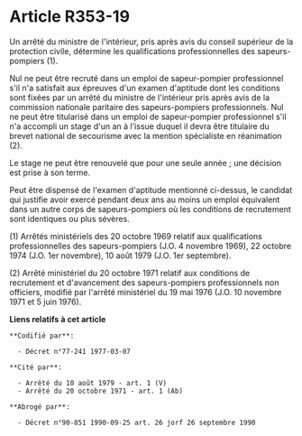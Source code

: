 # Article R353-19

Un arrêté du ministre de l'intérieur, pris après avis du conseil supérieur de la protection civile, détermine les
qualifications professionnelles des sapeurs-pompiers (1).

Nul ne peut être recruté dans un emploi de sapeur-pompier professionnel s'il n'a satisfait aux épreuves d'un examen
d'aptitude dont les conditions sont fixées par un arrêté du ministre de l'intérieur pris après avis de la commission
nationale paritaire des sapeurs-pompiers professionnels. Nul ne peut être titularisé dans un emploi de sapeur-pompier
professionnel s'il n'a accompli un stage d'un an à l'issue duquel il devra être titulaire du brevet national de secourisme
avec la mention spécialiste en réanimation (2).

Le stage ne peut être renouvelé que pour une seule année ; une décision est prise à son terme.

Peut être dispensé de l'examen d'aptitude mentionné ci-dessus, le candidat qui justifie avoir exercé pendant deux ans au
moins un emploi équivalent dans un autre corps de sapeurs-pompiers où les conditions de recrutement sont identiques ou plus
sévères.

(1) Arrêtés ministériels des 20 octobre 1969 relatif aux qualifications professionnelles des sapeurs-pompiers (J.O. 4
novembre 1969), 22 octobre 1974 (J.O. 1er novembre), 10 août 1979 (J.O. 1er septembre).

(2) Arrêté ministériel du 20 octobre 1971 relatif aux conditions de recrutement et d'avancement des sapeurs-pompiers
professionnels non officiers, modifié par l'arrêté ministériel du 19 mai 1976 (J.O. 10 novembre 1971 et 5 juin 1976).

**Liens relatifs à cet article**

	**Codifié par**:

	  - Décret n°77-241 1977-03-07

	**Cité par**:

	  - Arrêté du 10 août 1979 - art. 1 (V)
	  - Arrêté du 20 octobre 1971 - art. 1 (Ab)

	**Abrogé par**:

	  - Décret n°90-851 1990-09-25 art. 26 jorf 26 septembre 1990
